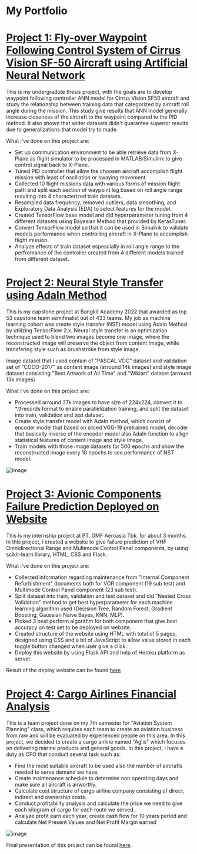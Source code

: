 # My Portfolio

# [Project 1: Fly-over Waypoint Following Control System of Cirrus Vision SF-50 Aircraft using Artificial Neural Network](https://github.com/adikelvianto/Fly-Over_Waypoints_ANN)
This is my undergradute thesis project, with the goals are to develop waypoint following controller ANN model for Cirrus Vision SF50 aircraft and study the relationship between training data that categorized by aircraft roll angle during the mission. This study give results that ANN model generally increase closeness of the aircraft to the waypoint compared to the PID method. It also shown that wider datasets didn't guarantee superior results due to generalizations that model try to made.

What i've done on this project are:
* Set up communication environment to be able retrieve data from X-Plane as flight simulator to be processed in MATLAB/Simulink to give control signal back to X-Plane.
* Tuned PID controller that allow the choosen aircraft accomplish flight mission with least of oscillation or swaying movement. 
* Collected 10 flight missions data with various forms of mission flight path and split each section of waypoint leg based on roll angle range resulting into 4 characterized train datasets.
* Resampled data frequency, removed outliers, data smoothing, and Exploratory Data Analysis (EDA) to select features for the model.
* Created TensorFlow base model and did hyperparameter tuning from 4 different datasets using Bayesian Method that provided by KerasTuner. 
* Convert TensorFlow model so that it can be used in Simulink to validate models performance when controlling aircraft in X-Plane to accomplish flight mission.  
* Analyze effects of train dataset espescially in roll angle range to the perfromance of the controller created from 4 different models trained from different dataset. 

# [Project 2: Neural Style Transfer using AdaIn Method](https://github.com/Artjuna/artjuna-monorepo/tree/main/model/style_transfer)
This is my capstone project at Bangkit Academy 2022 that awarded as top 53 capstone team semifinalist out of 433 teams. My job as machine learning cohort was create style transfer (NST) model using AdaIn Method by utilizing TensorFlow 2.x. Neural style transfer is an optimization technique used to blend two images become one image, where the reconstructed image will preserve the object from content image, while transfering style such as brushstroke from style image.

Image dataset that i used contain of "PASCAL VOC" dataset and validation set of "COCO-2017" as content image (arround 14k images) and style image dataset consisting "Best Artwork of All Time" and "Wikiart" dataset (arround 13k images) 

What i've done on this project are: 
* Processed arround 27k images to have size of 224x224, convert it to *.tfrecords format to enable parallelization training, and split the dataset into train, validation and test dataset. 
* Create style transfer model with AdaIn method, which consist of encoder model that based on sliced VGG-19 pretrained model, decoder that basically inverse of the encoder model also AdaIn function to allign statistical features of content image and style image. 
* Train models with those image datasets for 500 epochs and show the reconstructed image every 10 epochs to see performance of NST model. 

![image](https://user-images.githubusercontent.com/92104520/185745237-39e97e3d-624e-4e4d-ba90-442dea43182a.png)


# [Project 3: Avionic Components Failure Prediction Deployed on Website](https://github.com/adikelvianto/Avionic-Components-Failure-Prediction)
This is my internship project at PT. GMF Aeroasia Tbk. for about 3 months. In this project, i created a website to give failure prediction of VHF Omnidirectional Range and Multimode Control Panel components, by using scikit-learn library, HTML, CSS and Flask.

What i've done on this project are: 
* Collected information regarding maintenance from "Internal Component Refurbishment" documents both for VOR component (19 sub test) and Multimode Control Panel component (23 sub test).
* Split dataset into train, validation and test dataset and did "Nested Cross Validation" method to get best hyperparameter for each machine learning algorithm used (Decision Tree, Random Forest, Gradient Boosting, Gaussian Naive Bayes, KNN, MLP).
* Picked 3 best perform algorithm for both component that give best accuracy on test set to be deployed on website. 
* Created structure of the website using HTML with total of  5 pages, designed using CSS and a bit of JavaScript to allow value stored in each toggle button changed when user give a click. 
* Deploy this website by using Flask API and help of Heroku platform as server. 

Result of the deploy website can be found [here](https://avionic-failure-prediction.herokuapp.com/)

# [Project 4: Cargo Airlines Financial Analysis](https://github.com/adikelvianto/Aglis_Air_Cargo)
This is a team project done on my 7th semester for "Aviation System Planning" class, which requires each team to create an aviation business from raw and will be evaluated by experienced people on this area. In this project, we decided to create a cargo airline named "Aglis" which focuses on delivering marine products and general goods. In this project, i have a duty as CFO that conduct several task such as:

* Find the most suitable aircraft to be used also the number of aircrafts needed to serve demand we have.
* Create maintenance schedule to determine non operating days and make sure all aircraft is airworthy.
* Calculate cost structure of cargo airline company consisting of direct, indirect and ownership costs.
* Conduct profitability analysis and calculate the price we need to give each kilogram of cargo for each route we served.
* Analyze profit earn each year, create cash flow for 10 years period and calculate Net Present Values and Net Profit Margin earned

![image](https://user-images.githubusercontent.com/92104520/185748563-0ae2ef8c-3608-45f4-abae-2966ed55ed35.png)

Final presentation of this project can be found [here](https://github.com/adikelvianto/Aglis_Air_Cargo/blob/main/PSA%202021_Aglis_Finale.pptx).
